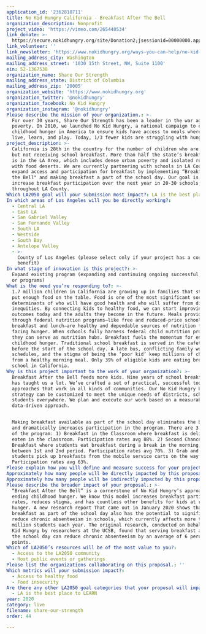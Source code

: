 ```yaml
---
application_id: '2362818711'
title: No Kid Hungry California - Breakfast After The Bell
organization_description: Nonprofit
project_video: 'https://vimeo.com/265448534'
link_donate: >-
  https://secure.nokidhungry.org/site/Donation2;jsessionid=00000000.app270b?idb=1231799852&df_id=17508&mfc_pref=T&17508.donation=form1&NONCE_TOKEN=D3C64151B8991550302C47443CC5D22C&s_subsrc=200WADR00W0&s_src=web&_ga=2.257293963.1892349294.1585938493-1553908830.1584644601&17508_donation=form1
link_volunteer: ''
link_newsletter: 'https://www.nokidhungry.org/ways-you-can-help/no-kid-hungry-pledge'
mailing_address_city: Washington
mailing_address_street: '1030 15th Street, NW, Suite 1100'
ein: 52-1367538
organization_name: Share Our Strength
mailing_address_state: District of Columbia
mailing_address_zip: '20005'
organization_website: 'https://www.nokidhungry.org'
organization_twitter: '@nokidhungry'
organization_facebook: No Kid Hungry
organization_instagram: '@nokidhungry'
Please describe the mission of your organization.: >-
  For over 30 years, Share Our Strength has been a leader in the war against
  poverty. In 2010, we launched No Kid Hungry, a national campaign to end
  childhood hunger in America to ensure kids have access to meals where they
  live, learn, and play. Today, 1/3 fewer kids are struggling with hunger. 
project_description: >-
  California is 28th in the country for the number of children who are eligible,
  but not receiving school breakfast. More than half the state’s breakfast need
  is in the LA Area, which includes dense urban poverty and isolated regions
  with food deserts. We are currently partnering with schools in LA County to
  expand access and participation for breakfast by implementing “Breakfast After
  the Bell" and making breakfast a part of the school day. Our goal is to
  increase breakfast participation over the next year in 20-30 schools
  throughout LA County.
Which LA2050 goal will your submission most impact?: LA is the best place to LIVE
In which areas of Los Angeles will you be directly working?:
  - Central LA
  - East LA
  - San Gabriel Valley
  - San Fernando Valley
  - South LA
  - Westside
  - South Bay
  - Antelope Valley
  - >-
    County of Los Angeles (please select only if your project has a countywide
    benefit)
In what stage of innovation is this project?: >-
  Expand existing program (expanding and continuing ongoing successful projects
  or programs)
What is the need you’re responding to?: >-
  1.7 million children in California are growing up in families that struggle to
  put enough food on the table. Food is one of the most significant social
  determinants of who will have good health and who will suffer from disease and
  inequities. By connecting kids to healthy food, we can start improving health
  outcomes today and the adults they become in the future. Meals provided
  through federal nutrition programs—like free and reduced-price school
  breakfast and lunch—are healthy and dependable sources of nutrition for kids
  facing hunger. When schools fully harness federal child nutrition programs,
  they can serve as nutrition hubs. Breakfast fuels the momentum for ending
  childhood hunger. Traditional school breakfast is served in the cafeteria
  before the start of the school day. A late bus, conflicting family work
  schedules, and the stigma of being the ‘poor kid’ keep millions of children
  from a healthy morning meal. Only 39% of eligible kids are eating breakfast at
  school in California.
Why is this project important to the work of your organization?: >-
  Breakfast After the Bell feeds more kids. Nine years of school breakfast work
  has taught us a lot. We’ve crafted a set of practical, successful tools and
  approaches that work in all kinds of communities. Our No Kid Hungry breakfast
  strategy can be customized to meet the unique needs of districts, schools, and
  students everywhere. We plan and execute our work based on a measurable,
  data-driven approach. 


  Making breakfast available as part of the school day eliminates the barriers
  and dramatically increases participation in the program. There are 3 versions
  of the program: 1) Breakfast in the Classroom where breakfast is delivered and
  eaten in the classroom. Participation rates avg 88%. 2) Second Chance
  Breakfast where students eat breakfast during a break in the morning, often
  between 1st and 2nd period. Participation rates avg 70%. 3) Grab and Go where
  students pick up breakfasts from the mobile service carts on the way to class.
  Participation rates avg 63%.
Please explain how you will define and measure success for your project.: "As a means of assessing our progress toward that goal, we utilize school-level data from the California Department of Education to track average daily participation rate increases. Last year, through our efforts in the Oakland Unified School District, we tracked average daily participation rates pre and post Breakfast After the Bell Implementation across seven schools we supported, which resulted in an average daily student participation increase of 138%. While percentage increases vary based on initial participation, the models chosen to implement and the efficacy of the implementation process, our experience across the country and in California demonstrate these increases are achievable. \n\nIn addition to tracking participation rates, we use secondary outputs to track our overall progress to goals related to our specific strategies including:\n*\tNumber of schools implementing or committed to implementing Breakfast After the Bell models\n*\tNumber of school decision-makers targeted and engaged in conversations toward the goal of breakfast expansion and the strength of those relationships to yield future impact\n*\tNumber of school and political champions cultivated.\n*\tNumber of Breakfast Champion touch-points created throughout the year through both media and peer-to-peer tactics.  \n\nAs an organization, we have a uniform reporting structure documenting program participation data: In November, we will have finalized data on participation from the previous school year; In March, we will have preliminary data on the first 3-4 months of the current school year; and in July we will have 7-9 months of the previous school year data. These data points will be used to evaluate and adjust program strategies and to direct planning for each school year. \n\nOver the school year, we worked with schools across Southern California and the Greater Los Angeles Region to help them get started on their own of Breakfast After the Bell programs. Here is an example of \"success\" and how Breakfast After the Bell impacted a high school in Rialto: \n\nLast school year, No Kid Hungry gave Eisenhower High School in Rialto, California a $26,000 grant to start a Breakfast in the Classroom program. Our Breakfast Navigators were on hand to provide technical help and resources. Before Eisenhower started the program, kids could only get breakfast before school started in the cafeteria, and only 400 students were eating breakfast at school. Today over 2,000 students are starting their day with school breakfast, 400% increase. "
Approximately how many people will be directly impacted by this proposal?: '4500'
Approximately how many people will be indirectly impacted by this proposal?: ''
Please describe the broader impact of your proposal.: >-
  “Breakfast After the Bell” is a cornerstone of No Kid Hungry’s approach to
  ending childhood hunger. We know this model increases breakfast participation
  rates, reduces stigma, and has countless other benefits for kids at risk of
  hunger. A new research report That came out in January 2020 shows that serving
  breakfast as part of the school day also has the potential to significantly
  reduce chronic absenteeism in schools, which currently affects more than 8
  million students each year. The original research, conducted on behalf of No
  Kid Hungry by researchers at the UCSB, found that serving breakfast as part of
  the school day can reduce chronic absenteeism by an average of 6 percentage
  points.
Which of LA2050’s resources will be of the most value to you?:
  - Access to the LA2050 community
  - Host public events or gatherings
Please list the organizations collaborating on this proposal.: ''
Which metrics will your submission impact?:
  - Access to healthy food
  - Food insecurity
Are there any other LA2050 goal categories that your proposal will impact?:
  - LA is the best place to LEARN
year: 2020
category: live
filename: share-our-strength
order: 44

---
```

